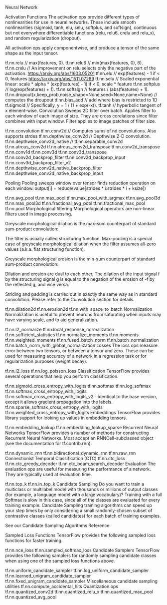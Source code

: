 Neural Network

Activation Functions
The activation ops provide different types of nonlinearities for use in neural networks. These include smooth nonlinearities (sigmoid, tanh, elu, selu, softplus, and softsign), continuous but not everywhere differentiable functions (relu, relu6, crelu and relu_x), and random regularization (dropout).

All activation ops apply componentwise, and produce a tensor of the same shape as the input tensor.

tf.nn.relu // max(features, 0).
tf.nn.relu6 // min(max(features, 0), 6).
tf.nn.crelu // An improvement on relu selects only the negative part of the activation. https://arxiv.org/abs/1603.05201
tf.nn.elu // exp(features) - 1  if < 0, features https://arxiv.org/abs/1511.07289
tf.nn.selu // Scaled exponential linear: scale * alpha * (exp(features) - 1) if < 0, scale * feature
tf.nn.softplus //  log(exp(features) + 1).
tf.nn.softsign //  features / (abs(features) + 1).
tf.nn.dropout(x,keep_prob,noise_shape=None,seed=None,name=None) // computes the droupout 
tf.nn.bias_add // add where bias is restricted to 1D
tf.sigmoid // Specifically, y = 1 / (1 + exp(-x)).
tf.tanh // hyperbolic tangent of x element-wise.
Convolution
Sweeps 2D filter over batch. Applies filter to each window of each image of size.
They are cross corelations since filter combines with input window. Filter applies to image patches of filter size.

tf.nn.convolution
tf.nn.conv2d // Computes sums of nd convolutions. Also supports strdes
tf.nn.depthwise_conv2d // Depthwise 2-D convolution.
tf.nn.depthwise_conv2d_native // 
tf.nn.separable_conv2d
tf.nn.atrous_conv2d
tf.nn.atrous_conv2d_transpose
tf.nn.conv2d_transpose
tf.nn.conv1d
tf.nn.conv3d
tf.nn.conv3d_transpose
tf.nn.conv2d_backprop_filter
tf.nn.conv2d_backprop_input
tf.nn.conv3d_backprop_filter_v2
tf.nn.depthwise_conv2d_native_backprop_filter
tf.nn.depthwise_conv2d_native_backprop_input

Pooling
Pooling sweeps window over tensor finds reduction operation on each window. output[i] = reduce(value[strides * i:strides * i + ksize])

tf.nn.avg_pool
tf.nn.max_pool
tf.nn.max_pool_with_argmax
tf.nn.avg_pool3d
tf.nn.max_pool3d
tf.nn.fractional_avg_pool
tf.nn.fractional_max_pool
tf.nn.pool
Morphological filtering
Morphological operators are non-linear filters used in image processing.

Greyscale morphological dilation is the max-sum counterpart of standard sum-product convolution:

The filter is usually called structuring function. Max-pooling is a special case of greyscale morphological dilation when the filter assumes all-zero values (a.k.a. flat structuring function).

Greyscale morphological erosion is the min-sum counterpart of standard sum-product convolution:

Dilation and erosion are dual to each other. The dilation of the input signal f by the structuring signal g is equal to the negation of the erosion of -f by the reflected g, and vice versa.

Striding and padding is carried out in exactly the same way as in standard convolution. Please refer to the Convolution section for details.

tf.nn.dilation2d
tf.nn.erosion2d
tf.nn.with_space_to_batch
Normalization
Normalization is useful to prevent neurons from saturating when inputs may have varying scale, and to aid generalization.

tf.nn.l2_normalize
tf.nn.local_response_normalization
tf.nn.sufficient_statistics
tf.nn.normalize_moments
tf.nn.moments
tf.nn.weighted_moments
tf.nn.fused_batch_norm
tf.nn.batch_normalization
tf.nn.batch_norm_with_global_normalization
Losses
The loss ops measure error between two tensors, or between a tensor and zero. These can be used for measuring accuracy of a network in a regression task or for regularization purposes (weight decay).

tf.nn.l2_loss
tf.nn.log_poisson_loss
Classification
TensorFlow provides several operations that help you perform classification.

tf.nn.sigmoid_cross_entropy_with_logits
tf.nn.softmax
tf.nn.log_softmax
tf.nn.softmax_cross_entropy_with_logits
tf.nn.softmax_cross_entropy_with_logits_v2 - identical to the base version, except it allows gradient propagation into the labels.
tf.nn.sparse_softmax_cross_entropy_with_logits
tf.nn.weighted_cross_entropy_with_logits
Embeddings
TensorFlow provides library support for looking up values in embedding tensors.

tf.nn.embedding_lookup
tf.nn.embedding_lookup_sparse
Recurrent Neural Networks
TensorFlow provides a number of methods for constructing Recurrent Neural Networks. Most accept an RNNCell-subclassed object (see the documentation for tf.contrib.rnn).

tf.nn.dynamic_rnn
tf.nn.bidirectional_dynamic_rnn
tf.nn.raw_rnn
Connectionist Temporal Classification (CTC)
tf.nn.ctc_loss
tf.nn.ctc_greedy_decoder
tf.nn.ctc_beam_search_decoder
Evaluation
The evaluation ops are useful for measuring the performance of a network. They are typically used at evaluation time.

tf.nn.top_k
tf.nn.in_top_k
Candidate Sampling
Do you want to train a multiclass or multilabel model with thousands or millions of output classes (for example, a language model with a large vocabulary)? Training with a full Softmax is slow in this case, since all of the classes are evaluated for every training example. Candidate Sampling training algorithms can speed up your step times by only considering a small randomly-chosen subset of contrastive classes (called candidates) for each batch of training examples.

See our Candidate Sampling Algorithms Reference

Sampled Loss Functions
TensorFlow provides the following sampled loss functions for faster training.

tf.nn.nce_loss
tf.nn.sampled_softmax_loss
Candidate Samplers
TensorFlow provides the following samplers for randomly sampling candidate classes when using one of the sampled loss functions above.

tf.nn.uniform_candidate_sampler
tf.nn.log_uniform_candidate_sampler
tf.nn.learned_unigram_candidate_sampler
tf.nn.fixed_unigram_candidate_sampler
Miscellaneous candidate sampling utilities
tf.nn.compute_accidental_hits
Quantization ops
tf.nn.quantized_conv2d
tf.nn.quantized_relu_x
tf.nn.quantized_max_pool
tf.nn.quantized_avg_pool